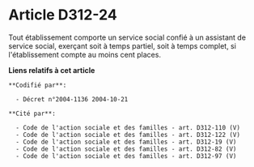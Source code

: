 # Article D312-24

Tout établissement comporte un service social confié à un assistant de service social, exerçant soit à temps partiel, soit à
temps complet, si l'établissement compte au moins cent places.

**Liens relatifs à cet article**

	**Codifié par**:

	  - Décret n°2004-1136 2004-10-21

	**Cité par**:

	  - Code de l'action sociale et des familles - art. D312-110 (V)
	  - Code de l'action sociale et des familles - art. D312-122 (V)
	  - Code de l'action sociale et des familles - art. D312-19 (V)
	  - Code de l'action sociale et des familles - art. D312-82 (V)
	  - Code de l'action sociale et des familles - art. D312-97 (V)
